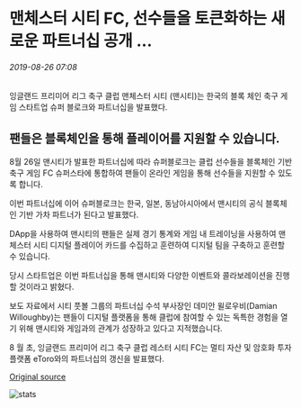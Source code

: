 # 맨체스터 시티 FC, 선수들을 토큰화하는 새로운 파트너십 공개 ...

###### 2019-08-26 07:08

잉글랜드 프리미어 리그 축구 클럽 맨체스터 시티 (맨시티)는 한국의 블록 체인 축구 게임 스타트업 슈퍼 블로크와 파트너십을 발표했다.

## 팬들은 블록체인을 통해 플레이어를 지원할 수 있습니다.

8월 26일 맨시티가 발표한 파트너십에 따라 슈퍼블로크는 클럽 선수들을 블록체인 기반 축구 게임 FC 슈퍼스타에 통합하여 팬들이 온라인 게임을 통해 선수들을 지원할 수 있도록 합니다.

이번 파트너십에 이어 슈퍼블로크는 한국, 일본, 동남아시아에서 맨시티의 공식 블록체인 기반 가차 파트너가 된다고 발표했다.

DApp을 사용하여 맨시티의 팬들은 실제 경기 통계와 게임 내 트레이닝을 사용하여 맨체스터 시티 디지털 플레이어 카드를 수집하고 훈련하여 디지털 팀을 구축하고 훈련할 수 있습니다.

당시 스타트업은 이번 파트너십을 통해 맨시티와 다양한 이벤트와 콜라보레이션을 진행할 것이라고 밝혔다.

보도 자료에서 시티 풋볼 그룹의 파트너십 수석 부사장인 데미안 윌로우비(Damian Willoughby)는 팬들이 디지털 플랫폼을 통해 클럽에 참여할 수 있는 독특한 경험을 열기 위해 맨시티와 게임과의 관계가 성장하고 있다고 지적했습니다.

8 월 초, 잉글랜드 프리미어 리그 축구 클럽 레스터 시티 FC는 멀티 자산 및 암호화 투자 플랫폼 eToro와의 파트너십의 갱신을 발표했다.

[Original source](https://cointelegraph.com/news/manchester-city-fc-reveals-new-partnership-to-tokenize-its-players)

![stats](https://c.statcounter.com/11760860/0/a89fa40b/1/ "stats")